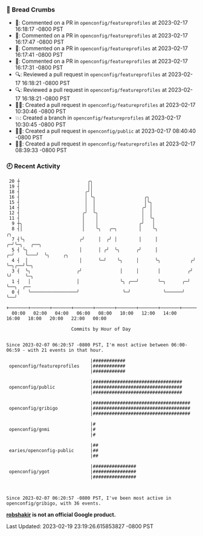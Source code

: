 ### 🍞 Bread Crumbs

 * 💬: Commented on a PR in  `openconfig/featureprofiles` at 2023-02-17 16:18:17 -0800 PST
 * 💬: Commented on a PR in  `openconfig/featureprofiles` at 2023-02-17 16:17:47 -0800 PST
 * 💬: Commented on a PR in  `openconfig/featureprofiles` at 2023-02-17 16:17:41 -0800 PST
 * 💬: Commented on a PR in  `openconfig/featureprofiles` at 2023-02-17 16:17:31 -0800 PST
 * 🔍: Reviewed a pull request in  `openconfig/featureprofiles` at 2023-02-17 16:18:21 -0800 PST
 * 🔍: Reviewed a pull request in  `openconfig/featureprofiles` at 2023-02-17 16:18:21 -0800 PST
 * ✍🏼: Created a pull request in `openconfig/featureprofiles` at 2023-02-17 10:30:46 -0800 PST
 * 💥: Created a branch in `openconfig/featureprofiles` at 2023-02-17 10:30:45 -0800 PST
 * ✍🏼: Created a pull request in `openconfig/public` at 2023-02-17 08:40:40 -0800 PST
 * ✍🏼: Created a pull request in `openconfig/featureprofiles` at 2023-02-17 08:39:33 -0800 PST

### 🕘 Recent Activity
```
 20 ┼                         ╭╮
 19 ┤                         ││
 18 ┤                        ╭╯│
 16 ┤                        │ ╰╮                  ╭╮
 15 ┤                        │  │                  │╰╮
 14 ┤                        │  │                 ╭╯ │
 12 ┤                       ╭╯  ╰╮                │  │
 11 ┤                       │    │                │  ╰╮
  9 ┼╮                      │    │               ╭╯   │
  8 ┤│                      │    ╰╮   ╭─╮        │    ╰╮                 ╭╮
  7 ┤╰╮                    ╭╯     │  ╭╯ │        │     │               ╭─╯╰─╮   ╭──╮
  5 ┤ ╰╮                   │      │ ╭╯  ╰╮      ╭╯     │             ╭─╯    ╰───╯  ╰╮     ╭╮
  4 ┤  │                   │      ╰─╯    ╰╮     │      ╰╮           ╭╯              ╰─╮╭──╯╰─╮
  3 ┤  ╰╮                 ╭╯              │     │       │          ╭╯                 ╰╯     ╰─╮
  1 ┤   │                 │               ╰╮ ╭──╯       ╰─╮      ╭─╯                           ╰──╮  ╭──
  0 ┤   ╰─────────────────╯                ╰─╯            ╰──────╯                                ╰──╯
    +───────+───────+───────+───────+───────+───────+───────+───────+───────+───────+───────+───────+────
  00:00   02:00   04:00   06:00   08:00   10:00   12:00   14:00   16:00   18:00   20:00   22:00   00:00   

						Commits by Hour of Day


Since 2023-02-07 06:20:57 -0800 PST, I'm most active between 06:00-06:59 - with 21 events in that hour.

```



```
                               |############
 openconfig/featureprofiles    |############
                               |############

                               |#################################
 openconfig/public             |#################################
                               |#################################

                               |####################################
 openconfig/gribigo            |####################################
                               |####################################

                               |#
 openconfig/gnmi               |#
                               |#

                               |##
 earies/openconfig-public      |##
                               |##

                               |################
 openconfig/ygot               |################
                               |################



Since 2023-02-07 06:20:57 -0800 PST, I've been most active in openconfig/gribigo, with 36 events.

```
**[robshakir](mailto:robjs@google.com) is not an official Google product.**  


Last Updated: 2023-02-19 23:19:26.615853827 -0800 PST

